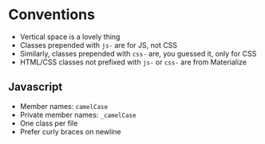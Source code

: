 Conventions
===========

* Vertical space is a lovely thing
* Classes prepended with `js-` are for JS, not CSS
* Similarly, classes prepended with `css-` are, you guessed it, only for CSS
* HTML/CSS classes not prefixed with `js-` or `css-` are from Materialize

Javascript
----------

* Member names: `camelCase`
* Private member names: `_camelCase`
* One class per file
* Prefer curly braces on newline

